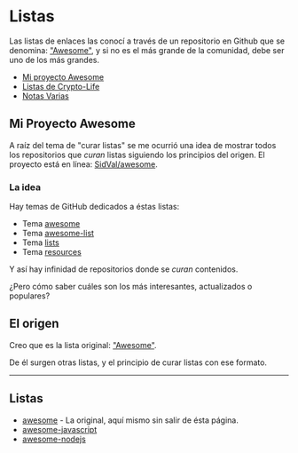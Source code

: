 # Listas

Las listas de enlaces las conocí a través de un repositorio en Github que se denomina: ["Awesome"](https://github.com/sindresorhus/awesome), y si no es el más grande de la comunidad, debe ser uno de los más grandes.

- [Mi proyecto Awesome](/listas#mi-proyecto-awesome)
- [Listas de Crypto-Life](/listas/crypto.md)
- [Notas Varias](/listas/notas.md)

## Mi Proyecto Awesome

A raíz del tema de "curar listas" se me ocurrió una idea de mostrar todos los repositorios que _curan_ listas siguiendo los principios del origen. El proyecto está en línea: [SidVal/awesome](https://sidval.github.io/awesome).

### La idea

Hay temas de GitHub dedicados a éstas listas:

- Tema [awesome](https://github.com/topics/awesome)
- Tema [awesome-list](https://github.com/topics/awesome-list)
- Tema [lists](https://github.com/topics/lists)
- Tema [resources](https://github.com/topics/resources)

Y así hay infinidad de repositorios donde se _curan_ contenidos.

¿Pero cómo saber cuáles son los más interesantes, actualizados o populares?

## El origen

Creo que es la lista original: ["Awesome"](https://github.com/sindresorhus/awesome).

De él surgen otras listas, y el principio de curar listas con ese formato.

***

## Listas

- [awesome](/listas/awesome.md#contents) - La original, aquí mismo sin salir de ésta página.
- [awesome-javascript](/listas/awesome-javascript.md)
- [awesome-nodejs](/listas/awesome-nodejs.md)
